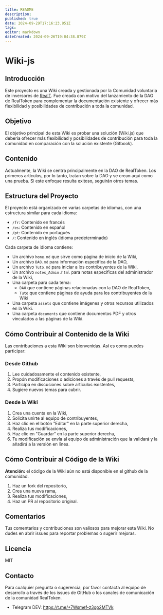 ```yaml
---
title: README
description:
published: true
date: 2024-09-29T17:16:23.851Z
tags:
editor: markdown
dateCreated: 2024-09-26T19:04:38.879Z
---
```


# Wiki-js

## Introducción

Este proyecto es una Wiki creada y gestionada por la Comunidad voluntaria de inversores de [RealT](https://realt.co/). Fue creada con motivo del lanzamiento de la DAO de RealToken para complementar la documentación existente y ofrecer más flexibilidad y posibilidades de contribución a toda la comunidad.

## Objetivo

El objetivo principal de esta Wiki es probar una solución (Wiki.js) que debería ofrecer más flexibilidad y posibilidades de contribución para toda la comunidad en comparación con la solución existente (Gitbook).

## Contenido

Actualmente, la Wiki se centra principalmente en la DAO de RealToken. Los primeros artículos, por lo tanto, tratan sobre la DAO y se crean aquí como una prueba. Si este enfoque resulta exitoso, seguirán otros temas.

## Estructura del Proyecto

El proyecto está organizado en varias carpetas de idiomas, con una estructura similar para cada idioma:

- `/fr`: Contenido en francés
- `/es`: Contenido en español
- `/pt`: Contenido en portugués
- `/`: Contenido en inglés (idioma predeterminado)

Cada carpeta de idioma contiene:

- Un archivo `home.md` que sirve como página de inicio de la Wiki,
- Un archivo `DAO.md` para información específica de la DAO,
- Un archivo `Tuto.md` para iniciar a los contribuyentes de la Wiki,
- Un archivo `notes_Admin.html` para notas específicas del administrador de la Wiki,
- Una carpeta para cada tema:
  - `DAO` que contiene páginas relacionadas con la DAO de RealToken,
  - `Tuto` que contiene páginas de ayuda para los contribuyentes de la Wiki
- Una carpeta `assets` que contiene imágenes y otros recursos utilizados en la Wiki.
- Una carpeta `documents` que contiene documentos PDF y otros vinculados a las páginas de la Wiki.

## Cómo Contribuir al Contenido de la Wiki

Las contribuciones a esta Wiki son bienvenidas. Así es como puedes participar:

### Desde Github

1. Lee cuidadosamente el contenido existente,
2. Propón modificaciones o adiciones a través de pull requests,
3. Participa en discusiones sobre artículos existentes,
4. Sugiere nuevos temas para cubrir.

### Desde la Wiki

1. Crea una cuenta en la Wiki,
2. Solicita unirte al equipo de contribuyentes,
3. Haz clic en el botón "Editar" en la parte superior derecha,
4. Realiza tus modificaciones,
5. Haz clic en "Guardar" en la parte superior derecha,
6. Tu modificación se envía al equipo de administración que la validará y la añadirá a la versión en línea.

## Cómo Contribuir al Código de la Wiki

**Atención:** el código de la Wiki aún no está disponible en el github de la comunidad.

1. Haz un fork del repositorio,
2. Crea una nueva rama,
3. Realiza tus modificaciones,
4. Haz un PR al repositorio original.

## Comentarios

Tus comentarios y contribuciones son valiosos para mejorar esta Wiki. No dudes en abrir issues para reportar problemas o sugerir mejoras.

## Licencia

MIT

## Contacto

Para cualquier pregunta o sugerencia, por favor contacta al equipo de desarrollo a través de los issues de GitHub o los canales de comunicación de la comunidad RealToken.

- Telegram DEV: https://t.me/+7Wsmef-z3go2MTVk
